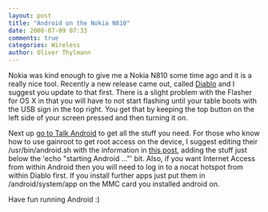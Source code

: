 ```yaml
---
layout: post
title: "Android on the Nokia N810"
date: 2008-07-09 07:33
comments: true
categories: Wireless
author: Oliver Thylmann
---
```








Nokia was kind enough to give me a Nokia N810 some time ago and it is a really nice tool. Recently a new release came out, called [Diablo](http://maemo.org/news/announcements/view/os2008_feature_upgrade-reflash_your_tablet-for_the_last_time.html) and I suggest you update to that first. There is a slight problem with the Flasher for OS X in that you will have to not start flashing until your table boots with the USB sign in the top right. You get that by keeping the top button on the left side of your screen pressed and then turning it on.

Next up [go to Talk Android](http://www.talkandroid.com/134-android-nokia-n810-install/) to get all the stuff you need. For those who know how to use gainroot to get root access on the device, I suggest editing their /usr/bin/android.sh with the information in [this post](http://www.internettablettalk.com/forums/showpost.php?p=198852&amp;postcount=6), adding the stuff just below the 'echo &quot;starting Android ...&quot;' bit. Also, if you want Internet Access from within Android then you will need to log in to a nocat hotspot from within Diablo first. If you install further apps just put them in /android/system/app on the MMC card you installed android on.

Have fun running Android :)

